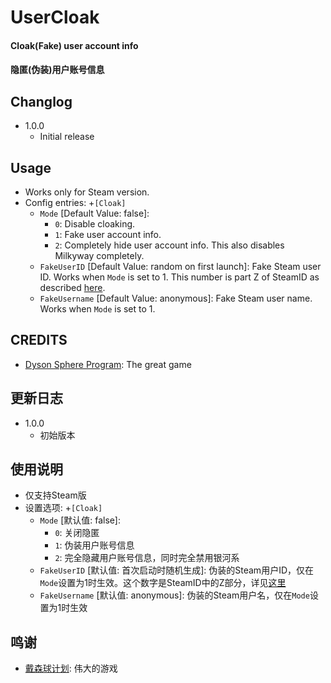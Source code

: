 # UserCloak

#### Cloak(Fake) user account info
#### 隐匿(伪装)用户账号信息

## Changlog
* 1.0.0
  + Initial release

## Usage
* Works only for Steam version.
* Config entries:
  +`[Cloak]`
    - `Mode` [Default Value: false]:
      - `0`: Disable cloaking.
      - `1`: Fake user account info.
      - `2`: Completely hide user account info. This also disables Milkyway completely. 
    - `FakeUserID` [Default Value: random on first launch]: Fake Steam user ID. Works when `Mode` is set to 1. This number is part Z of SteamID as described [here](https://developer.valvesoftware.com/wiki/SteamID).
    - `FakeUsername` [Default Value: anonymous]: Fake Steam user name. Works when `Mode` is set to 1.

## CREDITS
* [Dyson Sphere Program](https://store.steampowered.com/app/1366540): The great game

## 更新日志
* 1.0.0
  + 初始版本

## 使用说明
* 仅支持Steam版
* 设置选项:
  +`[Cloak]`
    - `Mode` [默认值: false]:
      - `0`: 关闭隐匿
      - `1`: 伪装用户账号信息
      - `2`: 完全隐藏用户账号信息，同时完全禁用银河系
    - `FakeUserID` [默认值: 首次启动时随机生成]: 伪装的Steam用户ID，仅在`Mode`设置为1时生效。这个数字是SteamID中的Z部分，详见[这里](https://developer.valvesoftware.com/wiki/SteamID)
    - `FakeUsername` [默认值: anonymous]: 伪装的Steam用户名，仅在`Mode`设置为1时生效

## 鸣谢
* [戴森球计划](https://store.steampowered.com/app/1366540): 伟大的游戏
